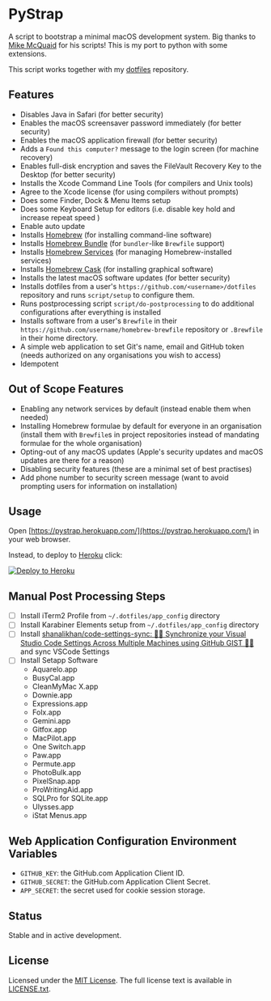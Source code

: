 # PyStrap

A script to bootstrap a minimal macOS development system. Big thanks to [Mike McQuaid](https://mikemcquaid.com) for his scripts! This is my port to python with some extensions.

This script works together with my [dotfiles](https://github.com/saschakiefer/dotfiles) repository.

## Features

- Disables Java in Safari (for better security)
- Enables the macOS screensaver password immediately (for better security)
- Enables the macOS application firewall (for better security)
- Adds a `Found this computer?` message to the login screen (for machine recovery)
- Enables full-disk encryption and saves the FileVault Recovery Key to the Desktop (for better security)
- Installs the Xcode Command Line Tools (for compilers and Unix tools)
- Agree to the Xcode license (for using compilers without prompts)
- Does some Finder, Dock & Menu Items setup
- Does some Keyboard Setup for editors (i.e. disable key hold and increase repeat speed )
- Enable auto update
- Installs [Homebrew](http://brew.sh) (for installing command-line software)
- Installs [Homebrew Bundle](https://github.com/Homebrew/homebrew-bundle) (for `bundler`-like `Brewfile` support)
- Installs [Homebrew Services](https://github.com/Homebrew/homebrew-services) (for managing Homebrew-installed services)
- Installs [Homebrew Cask](https://github.com/caskroom/homebrew-cask) (for installing graphical software)
- Installs the latest macOS software updates (for better security)
- Installs dotfiles from a user's `https://github.com/<username>/dotfiles` repository and runs `script/setup` to configure them.
- Runs postprocessing script `script/do-postprocessing` to do additional configurations after everything is installed
- Installs software from a user's `Brewfile` in their `https://github.com/username/homebrew-brewfile` repository or `.Brewfile` in their home directory.
- A simple web application to set Git's name, email and GitHub token (needs authorized on any organisations you wish to access)
- Idempotent

## Out of Scope Features

- Enabling any network services by default (instead enable them when needed)
- Installing Homebrew formulae by default for everyone in an organisation (install them with `Brewfile`s in project repositories instead of mandating formulae for the whole organisation)
- Opting-out of any macOS updates (Apple's security updates and macOS updates are there for a reason)
- Disabling security features (these are a minimal set of best practises)
- Add phone number to security screen message (want to avoid prompting users for information on installation)

## Usage

Open [https://pystrap.herokuapp.com/](https://pystrap.herokuapp.com/) in your web browser.

Instead, to deploy to [Heroku](https://www.heroku.com) click:

[![Deploy to Heroku](https://www.herokucdn.com/deploy/button.svg)](https://heroku.com/deploy)

## Manual Post Processing Steps
- [ ] Install iTerm2 Profile from `~/.dotfiles/app_config` directory
- [ ] Install Karabiner Elements setup from `~/.dotfiles/app_config` directory
- [ ] Install [shanalikhan/code-settings-sync: 🌴💪 Synchronize your Visual Studio Code Settings Across Multiple Machines using GitHub GIST 💪🌴](https://github.com/shanalikhan/code-settings-sync) and sync VSCode Settings
- [ ] Install Setapp Software
  - Aquarelo.app
  - BusyCal.app
  - CleanMyMac X.app
  - Downie.app
  - Expressions.app
  - Folx.app
  - Gemini.app
  - Gitfox.app
  - MacPilot.app
  - One Switch.app
  - Paw.app
  - Permute.app
  - PhotoBulk.app
  - PixelSnap.app
  - ProWritingAid.app
  - SQLPro for SQLite.app
  - Ulysses.app
  - iStat Menus.app


## Web Application Configuration Environment Variables

- `GITHUB_KEY`: the GitHub.com Application Client ID.
- `GITHUB_SECRET`: the GitHub.com Application Client Secret.
- `APP_SECRET`: the secret used for cookie session storage.

## Status

Stable and in active development.

## License

Licensed under the [MIT License](http://en.wikipedia.org/wiki/MIT_License).
The full license text is available in [LICENSE.txt](https://github.com/saschakiefer/PyStrap/blob/master/LICENSE).
